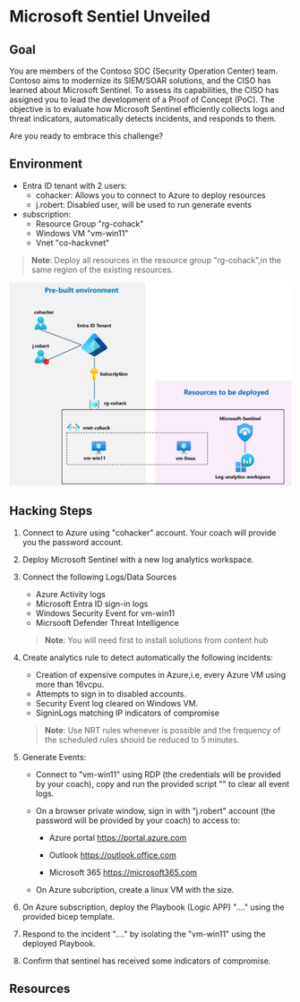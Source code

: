 # Microsoft Sentiel Unveiled

## Goal

You are members of the Contoso SOC (Security Operation Center) team. Contoso aims to modernize its SIEM/SOAR solutions, and the CISO has learned about Microsoft Sentinel. To assess its capabilities, the CISO has assigned you to lead the development of a Proof of Concept (PoC). The objective is to evaluate how Microsoft Sentinel efficiently collects logs and threat indicators, automatically detects incidents, and responds to them.

Are you ready to embrace this challenge?

## Environment 

- Entra ID tenant with 2 users:
  - cohacker: Allows you to connect to Azure to deploy resources
  - j.robert: Disabled user, will be used to run generate events
- subscription:
  - Resource Group "rg-cohack"
  - Windows VM "vm-win11"
  - Vnet "co-hackvnet"
>**Note**: Deploy all resources in the resource group "rg-cohack",in the same region of the existing resources.

![archi](./images/Picture1.jpg)

## Hacking Steps

1. Connect to Azure using "cohacker" account. Your coach will provide you the password account.

2. Deploy Microsoft Sentinel with a new log analytics workspace.

3. Connect the following Logs/Data Sources 
   - Azure Activity logs
   - Microsoft Entra ID sign-in logs
   - Windows Security Event for vm-win11
   - Micrsooft Defender Threat Intelligence 
   >**Note**: You will need first to install solutions from content hub

4. Create analytics rule to detect automatically the following incidents:
   - Creation of expensive computes in Azure,i.e, every Azure VM using more than 16vcpu.
   - Attempts to sign in to disabled accounts.
   - Security Event log cleared on Windows VM.
   - SigninLogs matching IP indicators of compromise

    >**Note**: Use NRT rules whenever is possible and the frequency of the scheduled rules should be reduced to 5 minutes.

5. Generate Events:
   - Connect to "vm-win11" using RDP (the credentials will be provided by your coach), copy and run the provided script "" to clear all event logs.
   
   - On a browser private window, sign in with "j.robert" account (the password will be provided by your coach) to access to:
    
      - Azure portal https://portal.azure.com
      
      - Outlook https://outlook.office.com
      - Microsoft 365 https://microsoft365.com
   
   - On Azure subcription, create a linux VM with the size.   

6. On Azure subscription, deploy the Playbook (Logic APP) "...." using the provided bicep template.

7. Respond to the incident "...." by isolating the "vm-win11" using the deployed Playbook.

8. Confirm that sentinel has received some indicators of compromise.
  

## Resources
